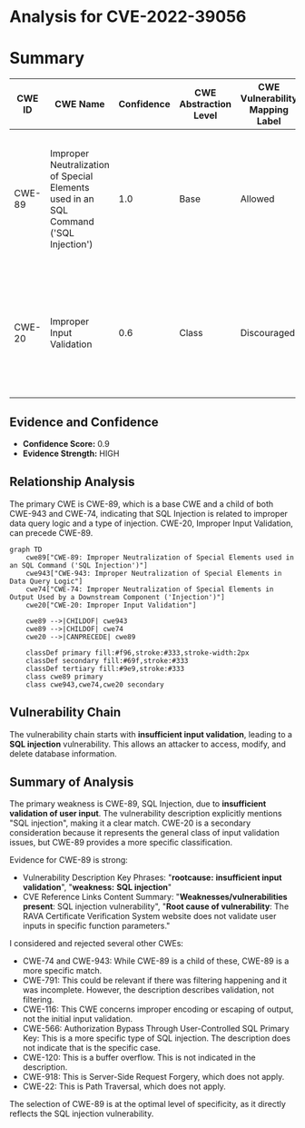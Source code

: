 # Analysis for CVE-2022-39056

# Summary
| CWE ID | CWE Name | Confidence | CWE Abstraction Level | CWE Vulnerability Mapping Label | CWE-Vulnerability Mapping Notes |
|---|---|---|---|---|---|
| CWE-89 | Improper Neutralization of Special Elements used in an SQL Command ('SQL Injection') | 1.0 | Base | Allowed | Primary CWE. The vulnerability description clearly states "SQL injection" and the root cause is **insufficient input validation**. |
| CWE-20 | Improper Input Validation | 0.6 | Class | Discouraged | Secondary CWE. While **insufficient input validation** is mentioned, CWE-89 is a more specific and appropriate classification. |

## Evidence and Confidence

*   **Confidence Score:** 0.9
*   **Evidence Strength:** HIGH

## Relationship Analysis
The primary CWE is CWE-89, which is a base CWE and a child of both CWE-943 and CWE-74, indicating that SQL Injection is related to improper data query logic and a type of injection. CWE-20, Improper Input Validation, can precede CWE-89.

```mermaid
graph TD
    cwe89["CWE-89: Improper Neutralization of Special Elements used in an SQL Command ('SQL Injection')"]
    cwe943["CWE-943: Improper Neutralization of Special Elements in Data Query Logic"]
    cwe74["CWE-74: Improper Neutralization of Special Elements in Output Used by a Downstream Component ('Injection')"]
    cwe20["CWE-20: Improper Input Validation"]
    
    cwe89 -->|CHILDOF| cwe943
    cwe89 -->|CHILDOF| cwe74
    cwe20 -->|CANPRECEDE| cwe89

    classDef primary fill:#f96,stroke:#333,stroke-width:2px
    classDef secondary fill:#69f,stroke:#333
    classDef tertiary fill:#9e9,stroke:#333
    class cwe89 primary
    class cwe943,cwe74,cwe20 secondary
```

## Vulnerability Chain
The vulnerability chain starts with **insufficient input validation**, leading to a **SQL injection** vulnerability. This allows an attacker to access, modify, and delete database information.

## Summary of Analysis
The primary weakness is CWE-89, SQL Injection, due to **insufficient validation of user input**. The vulnerability description explicitly mentions "SQL injection", making it a clear match. CWE-20 is a secondary consideration because it represents the general class of input validation issues, but CWE-89 provides a more specific classification.

Evidence for CWE-89 is strong:
*   Vulnerability Description Key Phrases: "**rootcause:** **insufficient input validation**", "**weakness:** **SQL injection**"
*   CVE Reference Links Content Summary: "**Weaknesses/vulnerabilities present**: SQL injection vulnerability", "**Root cause of vulnerability**: The RAVA Certificate Verification System website does not validate user inputs in specific function parameters."

I considered and rejected several other CWEs:

*   CWE-74 and CWE-943: While CWE-89 is a child of these, CWE-89 is a more specific match.
*   CWE-791: This could be relevant if there was filtering happening and it was incomplete. However, the description describes validation, not filtering.
*   CWE-116: This CWE concerns improper encoding or escaping of output, not the initial input validation.
*   CWE-566: Authorization Bypass Through User-Controlled SQL Primary Key: This is a more specific type of SQL injection. The description does not indicate that is the specific case.
*   CWE-120: This is a buffer overflow. This is not indicated in the description.
*   CWE-918: This is Server-Side Request Forgery, which does not apply.
*   CWE-22: This is Path Traversal, which does not apply.

The selection of CWE-89 is at the optimal level of specificity, as it directly reflects the SQL injection vulnerability.